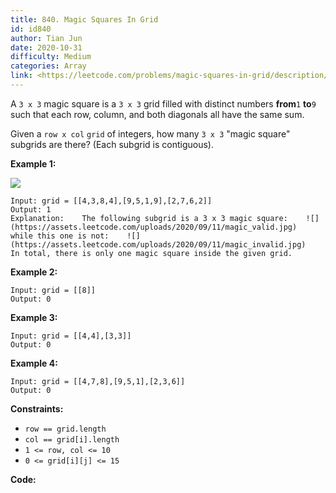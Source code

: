 ```yaml
---
title: 840. Magic Squares In Grid
id: id840
author: Tian Jun
date: 2020-10-31
difficulty: Medium
categories: Array
link: <https://leetcode.com/problems/magic-squares-in-grid/description/>
---
```


A `3 x 3` magic square is a `3 x 3` grid filled with distinct numbers
**from**`1` **to**`9` such that each row, column, and both diagonals all have
the same sum.

Given a `row x col` `grid` of integers, how many `3 x 3` "magic square"
subgrids are there?  (Each subgrid is contiguous).



**Example 1:**

![](https://assets.leetcode.com/uploads/2020/09/11/magic_main.jpg)
            
	Input: grid = [[4,3,8,4],[9,5,1,9],[2,7,6,2]]    
	Output: 1    
	Explanation:    The following subgrid is a 3 x 3 magic square:    ![](https://assets.leetcode.com/uploads/2020/09/11/magic_valid.jpg)    while this one is not:    ![](https://assets.leetcode.com/uploads/2020/09/11/magic_invalid.jpg)    In total, there is only one magic square inside the given grid.    

**Example 2:**
            
	Input: grid = [[8]]    
	Output: 0    

**Example 3:**
            
	Input: grid = [[4,4],[3,3]]    
	Output: 0    

**Example 4:**
            
	Input: grid = [[4,7,8],[9,5,1],[2,3,6]]    
	Output: 0    



**Constraints:**

  * `row == grid.length`
  * `col == grid[i].length`
  * `1 <= row, col <= 10`
  * `0 <= grid[i][j] <= 15`


**Code:**
